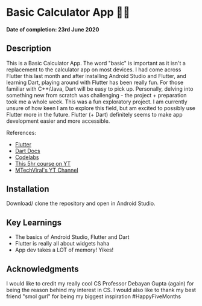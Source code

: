 # Basic Calculator App 📱💙
#### Date of completion: 23rd June 2020

## Description
This is a Basic Calculator App. The word "basic" is important as it isn't a replacement to the calculator app on most devices. I had come across Flutter this last month and after installing Android Studio and Flutter, and learning Dart, playing around with Flutter has been really fun. For those familiar with C++/Java, Dart will be easy to pick up. Personally, delving into something new from scratch was challenging - the project + preparation took me a whole week. This was a fun exploratory project. I am currently unsure of how keen I am to explore this field, but am excited to possibly use Flutter more in the future. Flutter (+ Dart) definitely seems to make app development easier and more accessible.

References: 
* [Flutter](https://flutter.dev/)
* [Dart Docs](https://dart.dev/guides)
* [Codelabs](https://flutter.dev/docs/codelabs)
* [This 5hr course on YT](https://www.youtube.com/watch?v=x0uinJvhNxI)
* [MTechViral's YT Channel](https://www.youtube.com/channel/UCFTM1FGjZSkoSPDZgtbp7hA)

## Installation
Download/ clone the repository and open in Android Studio.

## Key Learnings
* The basics of Android Studio, Flutter and Dart
* Flutter is really all about widgets haha
* App dev takes a LOT of memory! Yikes! 

## Acknowledgments
I would like to credit my really cool CS Professor Debayan Gupta (again) for being the reason behind my interest in CS. 
I would also like to thank my best friend "smol gurl" for being my biggest inspiration
#HappyFiveMonths
